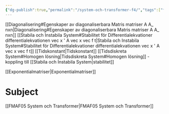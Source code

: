 ```yaml
---
{"dg-publish":true,"permalink":"/system-och-transformer-f4/","tags":["föreläsning","systemochtransformer"]}
---
```



[[Diagonalisering#Egenskaper av diagonaliserbara Matris matriser A A_ nxn\|Diagonalisering#Egenskaper av diagonaliserbara Matris matriser A A_ nxn]]
[[Stabila och Instabila System#Stabilitet för Differentialekvationer differentialekvationen vec x ' A vec x vec f t\|Stabila och Instabila System#Stabilitet för Differentialekvationer differentialekvationen vec x ' A vec x vec f t]]
[[Tidskonstant\|Tidskonstant]]
[[Tidsdiskreta System#Homogen lösning\|Tidsdiskreta System#Homogen lösning]] - koppling till [[Stabila och Instabila System\|stabilitet]]

[[Exponentialmatriser\|Exponentialmatriser]]




# Subject
[[FMAF05 System och Transformer\|FMAF05 System och Transformer]]
